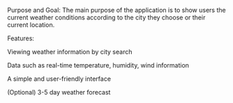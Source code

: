 Purpose and Goal: The main purpose of the application is to show users the current weather conditions according to the city they choose or their current location.

Features:

Viewing weather information by city search

Data such as real-time temperature, humidity, wind information

A simple and user-friendly interface

(Optional) 3-5 day weather forecast
